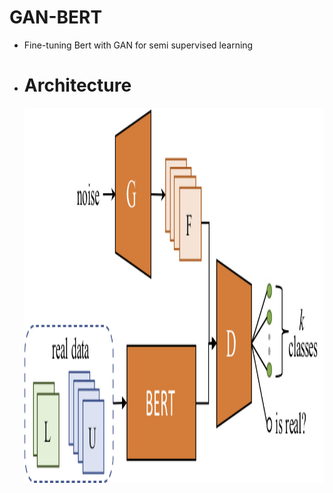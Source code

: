 # GAN-BERT
- Fine-tuning Bert with GAN for semi supervised learning
- # Architecture
  <img src="https://github.com/ahmedkotb98/GAN-BERT/blob/main/images/ganbert.jpeg" width="600" height="600" />

